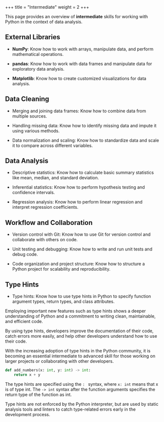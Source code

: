 +++
title = "Intermediate"
weight = 2
+++

This page provides an overview of **intermediate** skills for working with Python in the context of data analysis.


## External Libraries

- **NumPy**:  Know how to work with arrays, manipulate data, and perform mathematical operations.

- **pandas**: Know how to work with data frames and manipulate data for exploratory data analysis.

- **Matplotlib**: Know how to create customized visualizations for data analysis.

## Data Cleaning

- Merging and joining data frames: Know how to combine data from multiple sources.

- Handling missing data: Know how to identify missing data and impute it using various methods.

- Data normalization and scaling: Know how to standardize data and scale it to compare across different variables.

## Data Analysis

- Descriptive statistics: Know how to calculate basic summary statistics like mean, median, and standard deviation.

- Inferential statistics: Know how to perform hypothesis testing and confidence intervals.

- Regression analysis: Know how to perform linear regression and interpret regression coefficients.

## Workflow and Collaboration

- Version control with Git: Know how to use Git for version control and collaborate with others on code.

- Unit testing and debugging: Know how to write and run unit tests and debug code.

- Code organization and project structure: Know how to structure a Python project for scalability and reproducibility.

## Type Hints

- Type hints: Know how to use type hints in Python to specify function argument types, return types, and class attributes. 

Employing important new features such as type hints shows a deeper understanding of Python and a commitment to writing clean, maintainable, and efficient code. 

By using type hints, developers improve the documentation of their code, 
catch errors more easily, 
and help other developers understand how to use their code.

With the increasing adoption of type hints in the Python community, 
it is becoming an essential intermediate to advanced skill for those
working on larger projects or collaborating with other developers. 

```python
def add_numbers(x: int, y: int) -> int:
    return x + y
```

The type hints are specified using the `: ` syntax, 
where `x: int` means that x is of type int. 
The `-> int` syntax after the function arguments 
specifies the return type of the function as int.

Type hints are not enforced by the Python interpreter, 
but are used by static analysis tools and linters to catch 
type-related errors early in the development process.